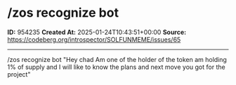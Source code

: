 # /zos recognize bot

**ID:** 954235
**Created At:** 2025-01-24T10:43:51+00:00
**Source:** https://codeberg.org/introspector/SOLFUNMEME/issues/65

---

/zos recognize bot  "Hey chad
Am one of the holder of the token am holding 1% of supply and I will like to know the plans and next move you got for the project"